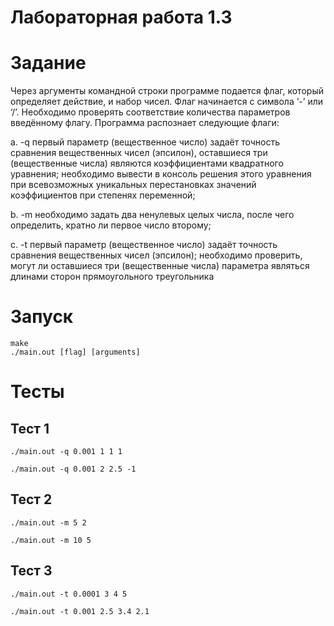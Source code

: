 # Лабораторная работа 1.3

# Задание
Через аргументы командной строки программе подается флаг, который определяет
действие, и набор чисел. Флаг начинается с символа ‘-’ или ‘/’. Необходимо
проверять соответствие количества параметров введённому флагу. Программа
распознает следующие флаги:

a. -q первый параметр (вещественное число) задаёт точность сравнения
вещественных чисел (эпсилон), оставшиеся три (вещественные числа)
являются коэффициентами квадратного уравнения; необходимо вывести в
консоль решения этого уравнения при всевозможных уникальных
перестановках значений коэффициентов при степенях переменной;

b. -m необходимо задать два ненулевых целых числа, после чего определить,
кратно ли первое число второму;

c. -t первый параметр (вещественное число) задаёт точность сравнения
вещественных чисел (эпсилон); необходимо проверить, могут ли
оставшиеся три (вещественные числа) параметра являться длинами сторон
прямоугольного треугольника

# Запуск
```
make 
./main.out [flag] [arguments]
```

# Тесты 

## Тест 1

```
./main.out -q 0.001 1 1 1
```

```
./main.out -q 0.001 2 2.5 -1
```

## Тест 2
```
./main.out -m 5 2
```

```
./main.out -m 10 5
```

## Тест 3
```
./main.out -t 0.0001 3 4 5
```

```
./main.out -t 0.001 2.5 3.4 2.1
```